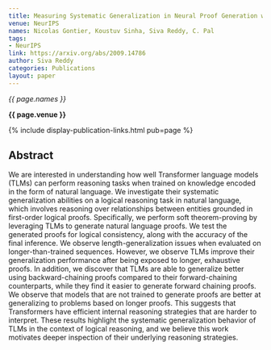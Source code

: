 ```yaml
---
title: Measuring Systematic Generalization in Neural Proof Generation with Transformers
venue: NeurIPS
names: Nicolas Gontier, Koustuv Sinha, Siva Reddy, C. Pal
tags:
- NeurIPS
link: https://arxiv.org/abs/2009.14786
author: Siva Reddy
categories: Publications
layout: paper
---
```


*{{ page.names }}*

**{{ page.venue }}**

{% include display-publication-links.html pub=page %}

## Abstract

We are interested in understanding how well Transformer language models (TLMs) can perform reasoning tasks when trained on knowledge encoded in the form of natural language. We investigate their systematic generalization abilities on a logical reasoning task in natural language, which involves reasoning over relationships between entities grounded in first-order logical proofs. Specifically, we perform soft theorem-proving by leveraging TLMs to generate natural language proofs. We test the generated proofs for logical consistency, along with the accuracy of the final inference. We observe length-generalization issues when evaluated on longer-than-trained sequences. However, we observe TLMs improve their generalization performance after being exposed to longer, exhaustive proofs. In addition, we discover that TLMs are able to generalize better using backward-chaining proofs compared to their forward-chaining counterparts, while they find it easier to generate forward chaining proofs. We observe that models that are not trained to generate proofs are better at generalizing to problems based on longer proofs. This suggests that Transformers have efficient internal reasoning strategies that are harder to interpret. These results highlight the systematic generalization behavior of TLMs in the context of logical reasoning, and we believe this work motivates deeper inspection of their underlying reasoning strategies.